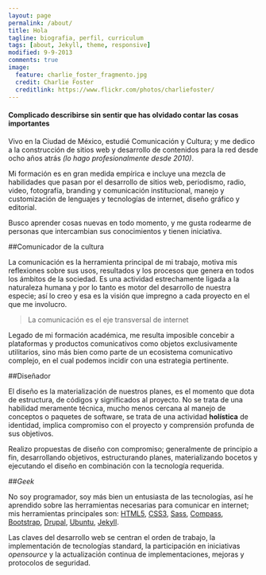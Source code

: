```yaml
---
layout: page
permalink: /about/
title: Hola
tagline: biografia, perfil, curriculum
tags: [about, Jekyll, theme, responsive]
modified: 9-9-2013
comments: true
image:
  feature: charlie_foster_fragmento.jpg
  credit: Charlie Foster
  creditlink: https://www.flickr.com/photos/charliefoster/
---
```




#### Complicado describirse sin sentir que has olvidado contar las cosas importantes

Vivo en la Ciudad de México, estudié Comunicación y Cultura; y me dedico a la construcción de sitios web y desarrollo de contenidos para la red desde ocho años atrás *(lo hago profesionalmente desde 2010)*.

Mi formación es en gran medida empírica e incluye una mezcla de habilidades que pasan por el desarrollo de sitios web, periodismo, radio, video, fotografía, branding y comunicación institucional, manejo y customización de lenguajes y tecnologías de internet, diseño gráfico y editorial. 

Busco aprender cosas nuevas en todo momento, y me gusta rodearme de personas que intercambian sus conocimientos y tienen iniciativa.

##Comunicador de la cultura

La comunicación es la herramienta principal de mi trabajo, motiva mis reflexiones sobre sus usos, resultados y los procesos que genera en todos los ámbitos de la sociedad. Es una actividad estrechamente ligada a la naturaleza humana y por lo tanto es motor del desarrollo de nuestra especie; así lo creo y esa es la visión que impregno a cada proyecto en el que me involucro.

>La comunicación es el eje transversal de internet

Legado de mi formación académica, me resulta imposible concebir a plataformas y productos comunicativos como objetos exclusivamente utilitarios, sino más bien como parte de un ecosistema comunicativo complejo, en el cual podemos incidir con una estrategia pertinente.

##Diseñador

El diseño es la materialización de nuestros planes, es el momento que dota de estructura, de códigos y significados al proyecto. No se trata de una habilidad meramente técnica, mucho menos cercana al manejo de conceptos o paquetes de software, se trata de una actividad **holística** de identidad, implica compromiso con el proyecto y comprensión profunda de sus objetivos.

Realizo propuestas de diseño con compromiso; generalmente de principio a fin, desarrollando objetivos, estructurando planes, materializando bocetos y ejecutando el diseño en combinación con la tecnología requerida.

##*Geek*

No soy programador, soy más bien un entusiasta de las tecnologías, así he aprendido sobre las herramientas necesarias para comunicar en internet; mis herramientas principales son: [HTML5](http://www.w3.org/html/logo/), [CSS3](http://www.w3.org/Style/CSS/), [Sass](http://sass-lang.com/), [Compass](http://compass-style.org/), [Bootstrap](http://getbootstrap.com/), [Drupal](https://drupal.org/), [Ubuntu](http://www.ubuntu.com/), [Jekyll](http://jekyllrb.com/).

Las claves del desarrollo web se centran el orden de trabajo, la implementación de tecnologías standard, la participación en iniciativas *opensource* y la actualización continua de implementaciones, mejoras y protocolos de seguridad.